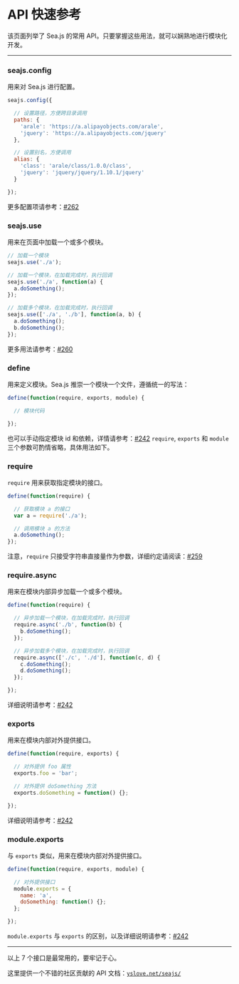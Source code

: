 # API 快速参考

该页面列举了 Sea.js 的常用 API。只要掌握这些用法，就可以娴熟地进行模块化开发。

* * *

### seajs.config

用来对 Sea.js 进行配置。

```js
seajs.config({

  // 设置路径，方便跨目录调用
  paths: {
    'arale': 'https://a.alipayobjects.com/arale',
    'jquery': 'https://a.alipayobjects.com/jquery'
  },

  // 设置别名，方便调用
  alias: {
    'class': 'arale/class/1.0.0/class',
    'jquery': 'jquery/jquery/1.10.1/jquery'
  }

});
```

更多配置项请参考：[#262](https://github.com/seajs/seajs/issues/262)

### seajs.use

用来在页面中加载一个或多个模块。

```js
// 加载一个模块
seajs.use('./a');

// 加载一个模块，在加载完成时，执行回调
seajs.use('./a', function(a) {
  a.doSomething();
});

// 加载多个模块，在加载完成时，执行回调
seajs.use(['./a', './b'], function(a, b) {
  a.doSomething();
  b.doSomething();
});
```

更多用法请参考：[#260](https://github.com/seajs/seajs/issues/260)

### define

用来定义模块。Sea.js 推崇一个模块一个文件，遵循统一的写法：

```js
define(function(require, exports, module) {

  // 模块代码

});
```

也可以手动指定模块 id 和依赖，详情请参考：[#242](https://github.com/seajs/seajs/issues/242)
`require`, `exports` 和 `module` 三个参数可酌情省略，具体用法如下。

### require

`require` 用来获取指定模块的接口。

```js
define(function(require) {

  // 获取模块 a 的接口
  var a = require('./a');

  // 调用模块 a 的方法
  a.doSomething();
});
```

注意，`require` 只接受字符串直接量作为参数，详细约定请阅读：[#259](https://github.com/seajs/seajs/issues/259)

### require.async

用来在模块内部异步加载一个或多个模块。

```js
define(function(require) {

  // 异步加载一个模块，在加载完成时，执行回调
  require.async('./b', function(b) {
    b.doSomething();
  });

  // 异步加载多个模块，在加载完成时，执行回调
  require.async(['./c', './d'], function(c, d) {
    c.doSomething();
    d.doSomething();
  });

});
```

详细说明请参考：[#242](https://github.com/seajs/seajs/issues/242)

### exports

用来在模块内部对外提供接口。

```js
define(function(require, exports) {

  // 对外提供 foo 属性
  exports.foo = 'bar';

  // 对外提供 doSomething 方法
  exports.doSomething = function() {};

});
```

详细说明请参考：[#242](https://github.com/seajs/seajs/issues/242)

### module.exports

与 `exports` 类似，用来在模块内部对外提供接口。

```js
define(function(require, exports, module) {

  // 对外提供接口
  module.exports = {
    name: 'a',
    doSomething: function() {};
  };

});
```

`module.exports` 与 `exports` 的区别，以及详细说明请参考：[#242](https://github.com/seajs/seajs/issues/242)

* * *

以上 7 个接口是最常用的，要牢记于心。

这里提供一个不错的社区贡献的 API 文档：[`yslove.net/seajs/`](http://yslove.net/seajs/)